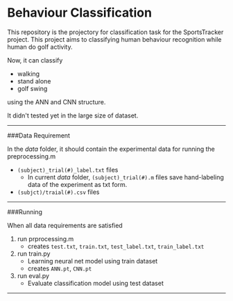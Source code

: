 # Behaviour Classification
This repository is the projectory for classification task for the SportsTracker project. 
This project aims to classifying human behaviour recognition while human do golf activity.

Now, it can classify 

- walking
- stand alone
- golf swing

using the ANN and CNN structure.

It didn't tested yet in the large size of dataset.

***

###Data Requirement


In the *data* folder, it should contain the experimental data for running the preprocessing.m

- `(subject)_trial(#)_label.txt` files
    - In current *data* folder, `(subject)_trial(#).m` files save hand-labeling data of 
    the experiment as txt form.
- `(subjct)/traial(#).csv` files

***

###Running

When all data requirements are satisfied

1. run prprocessing.m
    * creates `test.txt`, `train.txt`, `test_label.txt`, `train_label.txt`
2. run train.py
    * Learning neural net model using train dataset
    * creates `ANN.pt`, `CNN.pt`
3.  run eval.py
    * Evaluate classification model using test dataset
    
***